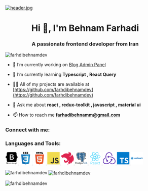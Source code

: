 [![header.jpg](https://i.postimg.cc/cJ405wN1/header.jpg)](https://postimg.cc/k2Z02V4L)
<h1 align="center">Hi 👋, I'm Behnam Farhadi</h1>
<h3 align="center">A passionate frontend developer from Iran</h3>

<p align="left"> <img src="https://komarev.com/ghpvc/?username=farhdibehnamdev&label=Profile%20views&color=0e75b6&style=flat" alt="farhdibehnamdev" /> </p>

- 🔭 I’m currently working on [Blog Admin Panel](https://github.com/farhdibehnamdev/React-Nestjs-Minimal-Blog)

- 🌱 I’m currently learning **Typescript , React Query**

- 👨‍💻 All of my projects are available at [https://github.com/farhdibehnamdev](https://github.com/farhdibehnamdev)

- 💬 Ask me about **react , redux-toolkit , javascript , material ui**

- 📫 How to reach me **farhadibehnamm@gmail.com**

<h3 align="left">Connect with me:</h3>
<p align="left">
</p>

<h3 align="left">Languages and Tools:</h3>
<p align="left"> <a href="https://getbootstrap.com" target="_blank" rel="noreferrer"> <img src="https://raw.githubusercontent.com/devicons/devicon/master/icons/bootstrap/bootstrap-plain-wordmark.svg" alt="bootstrap" width="40" height="40"/> </a> <a href="https://www.w3schools.com/css/" target="_blank" rel="noreferrer"> <img src="https://raw.githubusercontent.com/devicons/devicon/master/icons/css3/css3-original-wordmark.svg" alt="css3" width="40" height="40"/> </a> <a href="https://www.w3.org/html/" target="_blank" rel="noreferrer"> <img src="https://raw.githubusercontent.com/devicons/devicon/master/icons/html5/html5-original-wordmark.svg" alt="html5" width="40" height="40"/> </a> <a href="https://developer.mozilla.org/en-US/docs/Web/JavaScript" target="_blank" rel="noreferrer"> <img src="https://raw.githubusercontent.com/devicons/devicon/master/icons/javascript/javascript-original.svg" alt="javascript" width="40" height="40"/> </a> <a href="https://nestjs.com/" target="_blank" rel="noreferrer"> <img src="https://raw.githubusercontent.com/devicons/devicon/master/icons/nestjs/nestjs-plain.svg" alt="nestjs" width="40" height="40"/> </a> <a href="https://www.postgresql.org" target="_blank" rel="noreferrer"> <img src="https://raw.githubusercontent.com/devicons/devicon/master/icons/postgresql/postgresql-original-wordmark.svg" alt="postgresql" width="40" height="40"/> </a> <a href="https://reactjs.org/" target="_blank" rel="noreferrer"> <img src="https://raw.githubusercontent.com/devicons/devicon/master/icons/react/react-original-wordmark.svg" alt="react" width="40" height="40"/> </a> <a href="https://redux.js.org" target="_blank" rel="noreferrer"> <img src="https://raw.githubusercontent.com/devicons/devicon/master/icons/redux/redux-original.svg" alt="redux" width="40" height="40"/> </a> <a href="https://www.typescriptlang.org/" target="_blank" rel="noreferrer"> <img src="https://raw.githubusercontent.com/devicons/devicon/master/icons/typescript/typescript-original.svg" alt="typescript" width="40" height="40"/> </a> <a href="https://webpack.js.org" target="_blank" rel="noreferrer"> <img src="https://raw.githubusercontent.com/devicons/devicon/d00d0969292a6569d45b06d3f350f463a0107b0d/icons/webpack/webpack-original-wordmark.svg" alt="webpack" width="40" height="40"/> </a> </p>

<p><img align="left" src="https://github-readme-stats.vercel.app/api/top-langs?username=farhdibehnamdev&show_icons=true&locale=en&layout=compact" alt="farhdibehnamdev" /></p>

<p>&nbsp;<img align="center" src="https://github-readme-stats.vercel.app/api?username=farhdibehnamdev&show_icons=true&locale=en" alt="farhdibehnamdev" /></p>

<p><img align="center" src="https://github-readme-streak-stats.herokuapp.com/?user=farhdibehnamdev&" alt="farhdibehnamdev" /></p>
